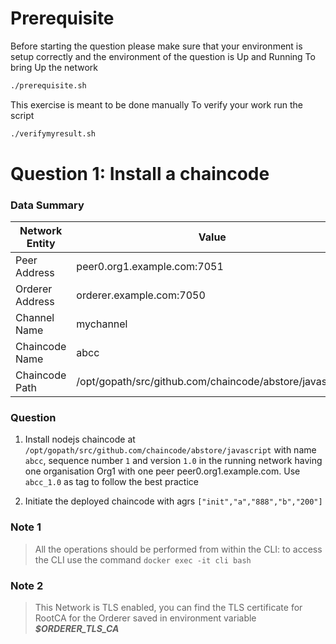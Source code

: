 
# Prerequisite
Before starting the question please make sure that your environment is setup correctly and the environment of the question is Up and Running
To bring Up the network 

```sh
./prerequisite.sh
```
This exercise is meant to be done manually 
To verify your work run the script 
```sh
./verifymyresult.sh
```

# Question 1: Install a chaincode 

### Data Summary
| Network Entity | Value |
| ------ | ------ |
| Peer Address | peer0.org1.example.com:7051 |
| Orderer Address | orderer.example.com:7050 |
| Channel Name | mychannel |
| Chaincode Name | abcc |
| Chaincode Path | /opt/gopath/src/github.com/chaincode/abstore/javascript |

### Question
1. Install nodejs chaincode at `/opt/gopath/src/github.com/chaincode/abstore/javascript` with name `abcc`, sequence number `1` and version `1.0` in the running network having one organisation Org1 with one peer peer0.org1.example.com. Use `abcc_1.0` as tag to follow the best practice 

2. Initiate the deployed chaincode with agrs `["init","a","888","b","200"]` 

### Note 1
> All the operations should be performed from within the CLI: to access the CLI use the command 
> `docker exec -it cli bash`

### Note 2
> This Network is TLS enabled, you can find the TLS certificate for RootCA for the Orderer saved 
> in environment variable ***$ORDERER_TLS_CA***
